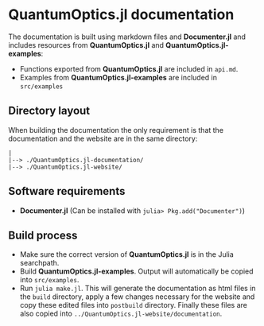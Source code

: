 # QuantumOptics.jl documentation

The documentation is built using markdown files and **Documenter.jl** and includes resources from **QuantumOptics.jl** and **QuantumOptics.jl-examples**:

* Functions exported from **QuantumOptics.jl** are included in `api.md`.
* Examples from **QuantumOptics.jl-examples** are included in `src/examples`


## Directory layout

When building the documentation the only requirement is that the documentation and the website are in the same directory:

    |
    |--> ./QuantumOptics.jl-documentation/
    |--> ./QuantumOptics.jl-website/


## Software requirements

* **Documenter.jl** (Can be installed with `julia> Pkg.add("Documenter")`)


## Build process

* Make sure the correct version of **QuantumOptics.jl** is in the Julia searchpath.
* Build **QuantumOptics.jl-examples**. Output will automatically be copied into `src/examples`.
* Run `julia make.jl`. This will generate the documentation as html files in the `build` directory, apply a few changes necessary for the website and copy these edited files into `postbuild` directory. Finally these files are also copied into `../QuantumOptics.jl-website/documentation`.
